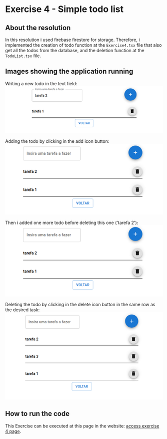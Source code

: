 # Exercise 4 - Simple todo list

## About the resolution

In this resolution i used firebase firestore for storage. Therefore, i implemented the creation of todo function at the `Exercise4.tsx` file that also get all the todos from the database, and the deletion function at the `TodoList.tsx` file.

## Images showing the application running

Writing a new todo in the text field:
![Writing a new todo](assets/Todos1.png)

Adding the todo by clicking in the add icon button:
![Adding the todo](assets/Todos2.png)

Then i added one more todo before deleting this one ('tarefa 2'):
![Adding a new todo](assets/Todos2.png)

Deleting the todo by clicking in the delete icon button in the same row as the desired task:
![Deleting the todo](assets/Todos3.png)

## How to run the code

This Exercise can be executed at this page in the website: [access exercise 4 page](https://codex-pre-qualification-test.web.app/exercise4).
